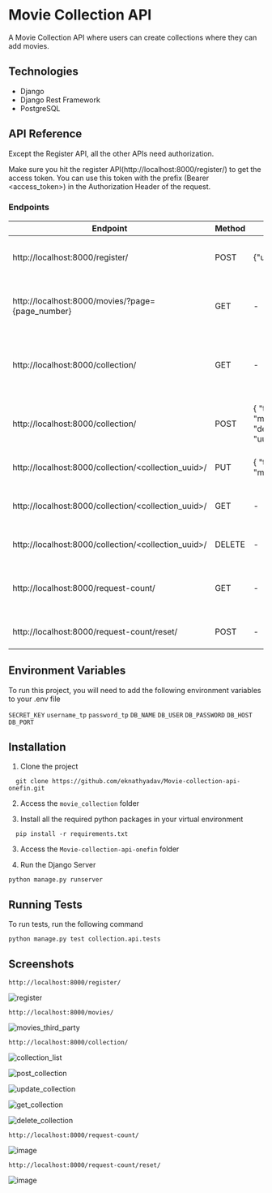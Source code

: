 
# Movie Collection API

A Movie Collection API where users can create collections where they can add movies.


## Technologies

- Django
- Django Rest Framework
- PostgreSQL



## API Reference

Except the Register API, all the other APIs need authorization.

Make sure you hit the register API(http://localhost:8000/register/) to get the access token. You can use this token with the prefix (Bearer <access_token>) in the Authorization Header of the request.

### Endpoints

| Endpoint                                            | Method | Payload                                                                                                            | Description                                               |
|-----------------------------------------------------|--------|--------------------------------------------------------------------------------------------------------------------|-----------------------------------------------------------|
| http://localhost:8000/register/                     | POST   | {"username","password}                                                                                             | To register and get the access token                      |
| http://localhost:8000/movies/?page={page_number}    | GET    |                                                          -                                                         | To get the movies list from the third  Party API          |
| http://localhost:8000/collection/                   | GET    |                                                          -                                                         | To get the list of collections with top 3 favorite genres |
| http://localhost:8000/collection/                   | POST   | { "title", "description",  "movies"[ {"title", "description", "genres", "uuid"} ] }                                | To create a collection with the list of movies to be add  |
| http://localhost:8000/collection/<collection_uuid>/ | PUT    | { "title":<optional Collection title> ,"description":<optional collection desc>, "movies":<optional movies list> } | To update an existing collection                          |
| http://localhost:8000/collection/<collection_uuid>/ | GET    |                                                          -                                                         | To fetch the details of an existing collection            |
| http://localhost:8000/collection/<collection_uuid>/ | DELETE |                                                          -                                                         | To delete an existing collection                          |
| http://localhost:8000/request-count/                | GET    |                                                          -                                                         | To get the number of requests served by the server        |
| http://localhost:8000/request-count/reset/          | POST   |                                                          -                                                         | To reset the requests count                               |

## Environment Variables

To run this project, you will need to add the following environment variables to your .env file

`SECRET_KEY`
`username_tp`
`password_tp`
`DB_NAME`
`DB_USER`
`DB_PASSWORD`
`DB_HOST`
`DB_PORT`



## Installation

1. Clone the project

```
  git clone https://github.com/eknathyadav/Movie-collection-api-onefin.git

```
2. Access the `movie_collection` folder

3. Install all the required python packages in your virtual environment

```
  pip install -r requirements.txt
```

3. Access the `Movie-collection-api-onefin` folder

4. Run the Django Server

```
python manage.py runserver
```


## Running Tests

To run tests, run the following command

```
python manage.py test collection.api.tests
```

## Screenshots

```
http://localhost:8000/register/
```

![register](https://user-images.githubusercontent.com/48616375/215349510-b6f8293b-c1fd-4404-97f4-f0132a897680.PNG)

```
http://localhost:8000/movies/
```

![movies_third_party](https://user-images.githubusercontent.com/48616375/215349601-a2171ed3-a4f5-4089-972f-55fce180f8eb.PNG)

```
http://localhost:8000/collection/
```

![collection_list](https://user-images.githubusercontent.com/48616375/215349658-c76ae5f6-16ac-49f5-8e1d-6974a9bc9625.PNG)

![post_collection](https://user-images.githubusercontent.com/48616375/215349682-4e29db9f-f53a-4e9a-bbe6-8786988ef9ea.PNG)

![update_collection](https://user-images.githubusercontent.com/48616375/215349690-6421f150-bab9-45cc-b291-3c6dcd5afc91.PNG)

![get_collection](https://user-images.githubusercontent.com/48616375/215349709-f7199e00-21b3-4bf1-8a2a-f8f7502c6f50.PNG)

![delete_collection](https://user-images.githubusercontent.com/48616375/215349718-3913e564-42fc-494b-a813-9ef4cc91a703.PNG)

```
http://localhost:8000/request-count/
```

![image](https://user-images.githubusercontent.com/48616375/215349788-3bdf8f62-fe9d-437e-9ee8-714d97af45ab.png)

```
http://localhost:8000/request-count/reset/
```

![image](https://user-images.githubusercontent.com/48616375/215349826-210f9a94-4fa9-427c-a9e1-768c5ce02191.png)






